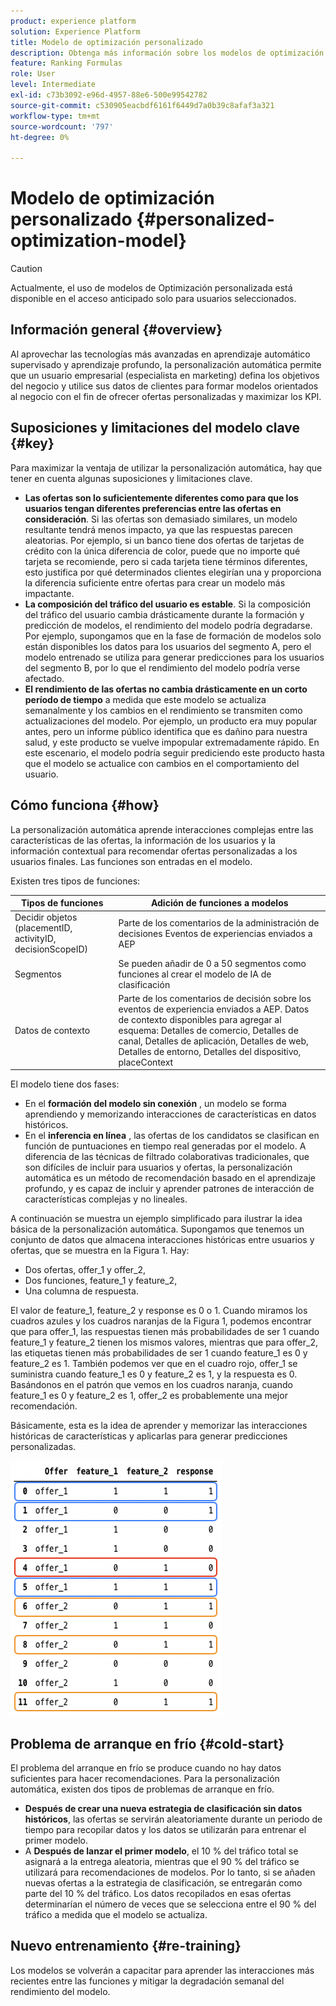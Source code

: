 ```yaml
---
product: experience platform
solution: Experience Platform
title: Modelo de optimización personalizado
description: Obtenga más información sobre los modelos de optimización personalizados
feature: Ranking Formulas
role: User
level: Intermediate
exl-id: c73b3092-e96d-4957-88e6-500e99542782
source-git-commit: c530905eacbdf6161f6449d7a0b39c8afaf3a321
workflow-type: tm+mt
source-wordcount: '797'
ht-degree: 0%

---
```


# Modelo de optimización personalizado {#personalized-optimization-model}

>[!CAUTION]
>
>Actualmente, el uso de modelos de Optimización personalizada está disponible en el acceso anticipado solo para usuarios seleccionados.

## Información general {#overview}

Al aprovechar las tecnologías más avanzadas en aprendizaje automático supervisado y aprendizaje profundo, la personalización automática permite que un usuario empresarial (especialista en marketing) defina los objetivos del negocio y utilice sus datos de clientes para formar modelos orientados al negocio con el fin de ofrecer ofertas personalizadas y maximizar los KPI.

## Suposiciones y limitaciones del modelo clave {#key}

Para maximizar la ventaja de utilizar la personalización automática, hay que tener en cuenta algunas suposiciones y limitaciones clave.

* **Las ofertas son lo suficientemente diferentes como para que los usuarios tengan diferentes preferencias entre las ofertas en consideración**. Si las ofertas son demasiado similares, un modelo resultante tendrá menos impacto, ya que las respuestas parecen aleatorias.
Por ejemplo, si un banco tiene dos ofertas de tarjetas de crédito con la única diferencia de color, puede que no importe qué tarjeta se recomiende, pero si cada tarjeta tiene términos diferentes, esto justifica por qué determinados clientes elegirían una y proporciona la diferencia suficiente entre ofertas para crear un modelo más impactante.
* **La composición del tráfico del usuario es estable**. Si la composición del tráfico del usuario cambia drásticamente durante la formación y predicción de modelos, el rendimiento del modelo podría degradarse. Por ejemplo, supongamos que en la fase de formación de modelos solo están disponibles los datos para los usuarios del segmento A, pero el modelo entrenado se utiliza para generar predicciones para los usuarios del segmento B, por lo que el rendimiento del modelo podría verse afectado.
* **El rendimiento de las ofertas no cambia drásticamente en un corto período de tiempo** a medida que este modelo se actualiza semanalmente y los cambios en el rendimiento se transmiten como actualizaciones del modelo. Por ejemplo, un producto era muy popular antes, pero un informe público identifica que es dañino para nuestra salud, y este producto se vuelve impopular extremadamente rápido. En este escenario, el modelo podría seguir prediciendo este producto hasta que el modelo se actualice con cambios en el comportamiento del usuario.

## Cómo funciona {#how}

La personalización automática aprende interacciones complejas entre las características de las ofertas, la información de los usuarios y la información contextual para recomendar ofertas personalizadas a los usuarios finales. Las funciones son entradas en el modelo.

Existen tres tipos de funciones:

| Tipos de funciones | Adición de funciones a modelos |
|--------------|----------------------------|
| Decidir objetos (placementID, activityID, decisionScopeID) | Parte de los comentarios de la administración de decisiones Eventos de experiencias enviados a AEP |
| Segmentos | Se pueden añadir de 0 a 50 segmentos como funciones al crear el modelo de IA de clasificación |
| Datos de contexto | Parte de los comentarios de decisión sobre los eventos de experiencia enviados a AEP. Datos de contexto disponibles para agregar al esquema: Detalles de comercio, Detalles de canal, Detalles de aplicación, Detalles de web, Detalles de entorno, Detalles del dispositivo, placeContext |

El modelo tiene dos fases:

* En el **formación del modelo sin conexión** , un modelo se forma aprendiendo y memorizando interacciones de características en datos históricos.
* En el **inferencia en línea** , las ofertas de los candidatos se clasifican en función de puntuaciones en tiempo real generadas por el modelo. A diferencia de las técnicas de filtrado colaborativas tradicionales, que son difíciles de incluir para usuarios y ofertas, la personalización automática es un método de recomendación basado en el aprendizaje profundo, y es capaz de incluir y aprender patrones de interacción de características complejas y no lineales.

A continuación se muestra un ejemplo simplificado para ilustrar la idea básica de la personalización automática. Supongamos que tenemos un conjunto de datos que almacena interacciones históricas entre usuarios y ofertas, que se muestra en la Figura 1. Hay:
* Dos ofertas, offer_1 y offer_2,
* Dos funciones, feature_1 y feature_2,
* Una columna de respuesta.

El valor de feature_1, feature_2 y response es 0 o 1. Cuando miramos los cuadros azules y los cuadros naranjas de la Figura 1, podemos encontrar que para offer_1, las respuestas tienen más probabilidades de ser 1 cuando feature_1 y feature_2 tienen los mismos valores, mientras que para offer_2, las etiquetas tienen más probabilidades de ser 1 cuando feature_1 es 0 y feature_2 es 1. También podemos ver que en el cuadro rojo, offer_1 se suministra cuando feature_1 es 0 y feature_2 es 1, y la respuesta es 0. Basándonos en el patrón que vemos en los cuadros naranja, cuando feature_1 es 0 y feature_2 es 1, offer_2 es probablemente una mejor recomendación.

Básicamente, esta es la idea de aprender y memorizar las interacciones históricas de características y aplicarlas para generar predicciones personalizadas.

![](../assets/perso-ranking-schema.png)

## Problema de arranque en frío {#cold-start}

El problema del arranque en frío se produce cuando no hay datos suficientes para hacer recomendaciones. Para la personalización automática, existen dos tipos de problemas de arranque en frío.

* **Después de crear una nueva estrategia de clasificación sin datos históricos**, las ofertas se servirán aleatoriamente durante un periodo de tiempo para recopilar datos y los datos se utilizarán para entrenar el primer modelo.
* A **Después de lanzar el primer modelo**, el 10 % del tráfico total se asignará a la entrega aleatoria, mientras que el 90 % del tráfico se utilizará para recomendaciones de modelos. Por lo tanto, si se añaden nuevas ofertas a la estrategia de clasificación, se entregarán como parte del 10 % del tráfico. Los datos recopilados en esas ofertas determinarían el número de veces que se selecciona entre el 90 % del tráfico a medida que el modelo se actualiza.

## Nuevo entrenamiento {#re-training}

Los modelos se volverán a capacitar para aprender las interacciones más recientes entre las funciones y mitigar la degradación semanal del rendimiento del modelo.
